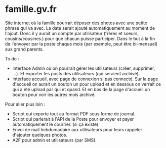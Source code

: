 # famille.gv.fr
Site internet où la famille pourrait déposer des photos avec une petite phrase qui va avec. La date serait ajouté automatiquement au moment de l'ajout. Donc il y aurait un compte par utilisateur (frères et soeurs, cousins/cousines.) pour que chacun puisse participer. Dans le but à la fin de l'envoyer par la poste chaque mois (par exemple, peut être bi-mensuel) aux grand parents.

To do :
- Interface Admin où on pourrait gérer les utilisateurs (créer, supprimer, ...). Et exporter les posts des utilisateurs (qui seraient archivé).
- Interface accueil, avec page de connexion si pas connecté. Sur la page d'accueil on aurait un bouton un pour upload et en dessous on verrait ce qui a été upload par qui et quand. Et en bas de la page d'accueil un bouton pour voir les autres mois archivé.

Pour aller plus loin :
- Script qui exporte tout au format PDF sous forme de journal.
- Script qui parlerait à l'API de la Poste pour envoyer et payer automatiquement le courrier. (si ça existe)
- Envoi de mail hebdomadaire aux utilisateurs pour leurs rappeler d'ajouter quelques photos.
- A2F pour admin et utilisateurs (par SMS).